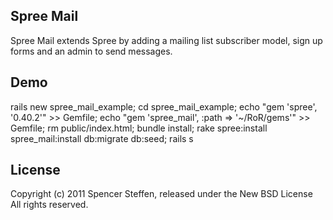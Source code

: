 Spree Mail
----------

Spree Mail extends Spree by adding a mailing list subscriber model, sign up forms and an admin to send messages.



Demo
----

rails new spree_mail_example; cd spree_mail_example; echo "gem 'spree', '0.40.2'" >> Gemfile; echo "gem 'spree_mail', :path => '~/RoR/gems'" >> Gemfile; rm public/index.html; bundle install; rake spree:install spree_mail:install db:migrate db:seed; rails s




License
-------

Copyright (c) 2011 Spencer Steffen, released under the New BSD License All rights reserved.